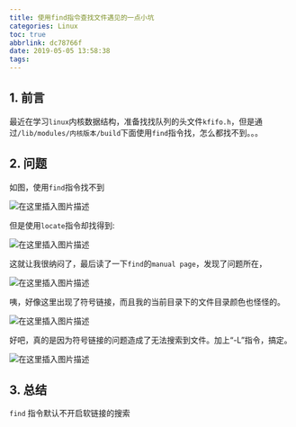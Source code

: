 ```yaml
---
title: 使用find指令查找文件遇见的一点小坑
categories: Linux
toc: true
abbrlink: dc78766f
date: 2019-05-05 13:58:38
tags:
---
```



## 1. 前言

最近在学习`linux`内核数据结构，准备找找队列的头文件`kfifo.h`，但是通过`/lib/modules/内核版本/build`下面使用`find`指令找，怎么都找不到。。。
<!-- more -->
## 2. 问题

如图，使用`find`指令找不到

![在这里插入图片描述](https://pic.superbed.cn/item/5cfbad0f451253d178d94b6e.png)

但是使用`locate`指令却找得到:

![在这里插入图片描述](https://pic.superbed.cn/item/5cfbad10451253d178d94bc0.png)

这就让我很纳闷了，最后读了一下`find`的`manual page`，发现了问题所在，

![在这里插入图片描述](https://pic2.superbed.cn/item/5cfbad12451253d178d94c17.png)

咦，好像这里出现了符号链接，而且我的当前目录下的文件目录颜色也怪怪的。

![在这里插入图片描述](https://pic.superbed.cn/item/5cfbad15451253d178d94c7b.png)

好吧，真的是因为符号链接的问题造成了无法搜索到文件。加上“-L”指令，搞定。

![在这里插入图片描述](https://pic.superbed.cn/item/5cfbad19451253d178d94cc8.png)



## 3. 总结

`find` 指令默认不开启软链接的搜索

